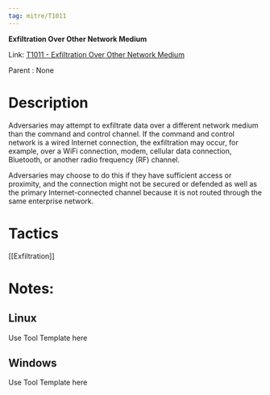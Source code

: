 ```yaml
---
tag: mitre/T1011
---
```


**Exfiltration Over Other Network Medium**

Link: [T1011 - Exfiltration Over Other Network Medium](https://attack.mitre.org/techniques/T1011)

Parent : None


# Description

Adversaries may attempt to exfiltrate data over a different network medium than the command and control channel. If the command and control network is a wired Internet connection, the exfiltration may occur, for example, over a WiFi connection, modem, cellular data connection, Bluetooth, or another radio frequency (RF) channel.

Adversaries may choose to do this if they have sufficient access or proximity, and the connection might not be secured or defended as well as the primary Internet-connected channel because it is not routed through the same enterprise network.

# Tactics


[[Exfiltration]]


# Notes:

## Linux

Use Tool Template here

## Windows

Use Tool Template here